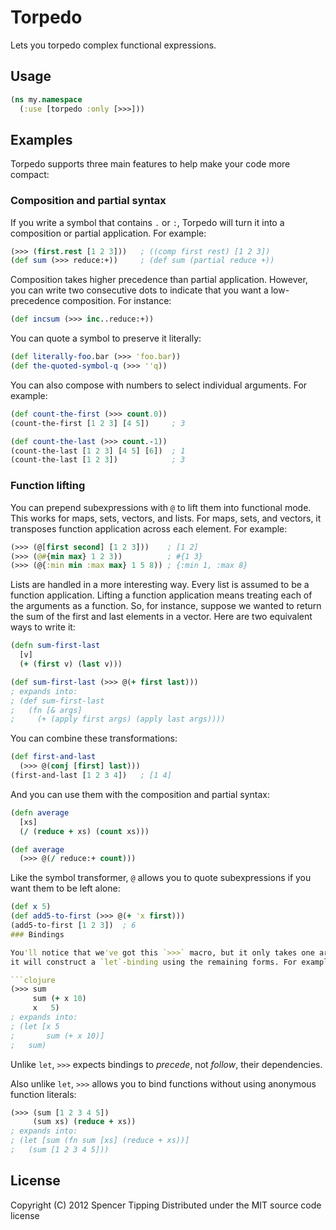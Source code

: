 # Torpedo

Lets you torpedo complex functional expressions.

## Usage

```clojure
(ns my.namespace
  (:use [torpedo :only [>>>]))
```

## Examples

Torpedo supports three main features to help make your code more compact:

### Composition and partial syntax

If you write a symbol that contains `.` or `:`, Torpedo will turn it into a composition or partial
application. For example:

```clojure
(>>> (first.rest [1 2 3]))   ; ((comp first rest) [1 2 3])
(def sum (>>> reduce:+))     ; (def sum (partial reduce +))
```

Composition takes higher precedence than partial application. However, you can write two consecutive
dots to indicate that you want a low-precedence composition. For instance:

```clojure
(def incsum (>>> inc..reduce:+))
```

You can quote a symbol to preserve it literally:

```clojure
(def literally-foo.bar (>>> 'foo.bar))
(def the-quoted-symbol-q (>>> ''q))
```

You can also compose with numbers to select individual arguments. For example:

```clojure
(def count-the-first (>>> count.0))
(count-the-first [1 2 3] [4 5])     ; 3

(def count-the-last (>>> count.-1))
(count-the-last [1 2 3] [4 5] [6])  ; 1
(count-the-last [1 2 3])            ; 3
```

### Function lifting

You can prepend subexpressions with `@` to lift them into functional mode. This works for maps, sets,
vectors, and lists. For maps, sets, and vectors, it transposes function application across each
element. For example:

```clojure
(>>> (@[first second] [1 2 3]))    ; [1 2]
(>>> (@#{min max} 1 2 3))          ; #{1 3}
(>>> (@{:min min :max max} 1 5 8)) ; {:min 1, :max 8}
```

Lists are handled in a more interesting way. Every list is assumed to be a function application.
Lifting a function application means treating each of the arguments as a function. So, for instance,
suppose we wanted to return the sum of the first and last elements in a vector. Here are two
equivalent ways to write it:

```clojure
(defn sum-first-last
  [v]
  (+ (first v) (last v)))

(def sum-first-last (>>> @(+ first last)))
; expands into:
; (def sum-first-last
;   (fn [& args]
;     (+ (apply first args) (apply last args))))
```

You can combine these transformations:

```clojure
(def first-and-last
  (>>> @(conj [first] last)))
(first-and-last [1 2 3 4])   ; [1 4]
```

And you can use them with the composition and partial syntax:

```clojure
(defn average
  [xs]
  (/ (reduce + xs) (count xs)))

(def average
  (>>> @(/ reduce:+ count)))
```

Like the symbol transformer, `@` allows you to quote subexpressions if you want them to be left
alone:

```clojure
(def x 5)
(def add5-to-first (>>> @(+ 'x first)))
(add5-to-first [1 2 3])  ; 6
### Bindings

You'll notice that we've got this `>>>` macro, but it only takes one argument. If you specify more,
it will construct a `let`-binding using the remaining forms. For example:

```clojure
(>>> sum
     sum (+ x 10)
     x   5)
; expands into:
; (let [x 5
;       sum (+ x 10)]
;   sum)
```

Unlike `let`, `>>>` expects bindings to _precede_, not _follow_, their dependencies.

Also unlike `let`, `>>>` allows you to bind functions without using anonymous function literals:

```clojure
(>>> (sum [1 2 3 4 5])
     (sum xs) (reduce + xs))
; expands into:
; (let [sum (fn sum [xs] (reduce + xs))]
;   (sum [1 2 3 4 5]))
```

## License

Copyright (C) 2012 Spencer Tipping
Distributed under the MIT source code license

